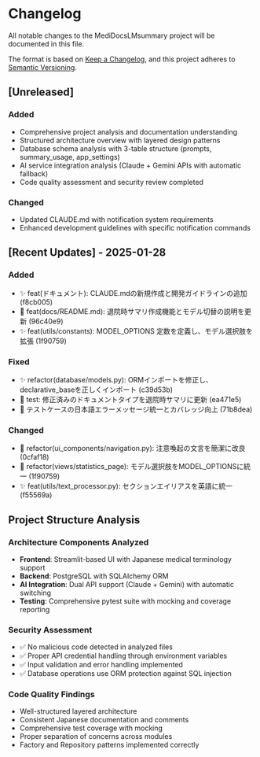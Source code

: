 # Changelog

All notable changes to the MediDocsLMsummary project will be documented in this file.

The format is based on [Keep a Changelog](https://keepachangelog.com/en/1.0.0/),
and this project adheres to [Semantic Versioning](https://semver.org/spec/v2.0.0.html).

## [Unreleased]

### Added
- Comprehensive project analysis and documentation understanding
- Structured architecture overview with layered design patterns
- Database schema analysis with 3-table structure (prompts, summary_usage, app_settings)
- AI service integration analysis (Claude + Gemini APIs with automatic fallback)
- Code quality assessment and security review completed

### Changed
- Updated CLAUDE.md with notification system requirements
- Enhanced development guidelines with specific notification commands

## [Recent Updates] - 2025-01-28

### Added
- ✨ feat(ドキュメント): CLAUDE.mdの新規作成と開発ガイドラインの追加 (f8cb005)
- 📝 feat(docs/README.md): 退院時サマリ作成機能とモデル切替の説明を更新 (96c40e9)
- ✨ feat(utils/constants): MODEL_OPTIONS 定数を定義し、モデル選択肢を拡張 (1f90759)

### Fixed
- ✨ refactor(database/models.py): ORMインポートを修正し、declarative_baseを正しくインポート (c39d53b)
- 🎯 test: 修正済みのドキュメントタイプを退院時サマリに更新 (ea471e5)
- 🧪 テストケースの日本語エラーメッセージ統一とカバレッジ向上 (71b8dea)

### Changed
- 🔧 refactor(ui_components/navigation.py): 注意喚起の文言を簡潔に改良 (0cfaf18)
- 📝 refactor(views/statistics_page): モデル選択肢をMODEL_OPTIONSに統一 (1f90759)
- ✨ feat(utils/text_processor.py): セクションエイリアスを英語に統一 (f55569a)

## Project Structure Analysis

### Architecture Components Analyzed
- **Frontend**: Streamlit-based UI with Japanese medical terminology support
- **Backend**: PostgreSQL with SQLAlchemy ORM
- **AI Integration**: Dual API support (Claude + Gemini) with automatic switching
- **Testing**: Comprehensive pytest suite with mocking and coverage reporting

### Security Assessment
- ✅ No malicious code detected in analyzed files
- ✅ Proper API credential handling through environment variables  
- ✅ Input validation and error handling implemented
- ✅ Database operations use ORM protection against SQL injection

### Code Quality Findings
- Well-structured layered architecture
- Consistent Japanese documentation and comments
- Comprehensive test coverage with mocking
- Proper separation of concerns across modules
- Factory and Repository patterns implemented correctly